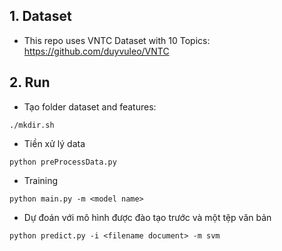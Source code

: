 

## 1. Dataset
- This repo uses VNTC Dataset with 10 Topics: https://github.com/duyvuleo/VNTC

## 2. Run
- Tạo folder dataset and features:
```
./mkdir.sh
```

- Tiền xử lý data
```
python preProcessData.py
```

- Training
```
python main.py -m <model name>
```

- Dự đoán với mô hình được đào tạo trước và một tệp văn bản
```
python predict.py -i <filename document> -m svm
```
